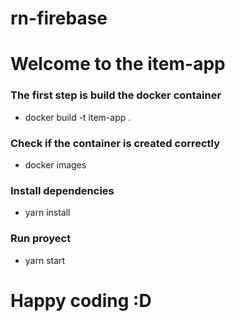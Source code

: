 # rn-firebase

# Welcome to the item-app

### The first step is build the docker container

- docker build -t item-app .

### Check if the container is created correctly

- docker images

### Install dependencies

- yarn install

### Run proyect

- yarn start

# Happy coding :D
